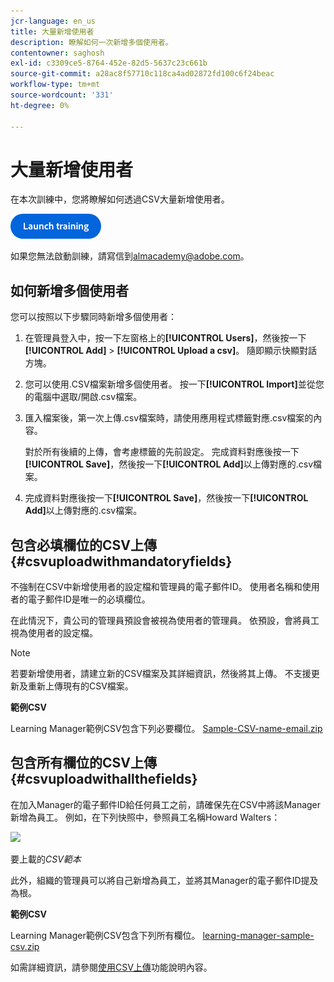 ```yaml
---
jcr-language: en_us
title: 大量新增使用者
description: 瞭解如何一次新增多個使用者。
contentowner: saghosh
exl-id: c3309ce5-8764-452e-82d5-5637c23c661b
source-git-commit: a28ac8f57710c118ca4ad02872fd100c6f24beac
workflow-type: tm+mt
source-wordcount: '331'
ht-degree: 0%

---
```


# 大量新增使用者

在本次訓練中，您將瞭解如何透過CSV大量新增使用者。

[![按鈕](feature-summary/assets/launch-training-button.png)](https://content.adobelearningmanageracademy.com/app/learner?accountId=98632#/course/7555555)

如果您無法啟動訓練，請寫信到<almacademy@adobe.com>。

## 如何新增多個使用者

您可以按照以下步驟同時新增多個使用者：

1. 在管理員登入中，按一下左窗格上的&#x200B;**[!UICONTROL Users]**，然後按一下&#x200B;**[!UICONTROL Add]** > **[!UICONTROL Upload a csv]**。 隨即顯示快顯對話方塊。

1. 您可以使用.CSV檔案新增多個使用者。 按一下&#x200B;**[!UICONTROL Import]**&#x200B;並從您的電腦中選取/開啟.csv檔案。

1. 匯入檔案後，第一次上傳.csv檔案時，請使用應用程式標籤對應.csv檔案的內容。

   對於所有後續的上傳，會考慮標籤的先前設定。 完成資料對應後按一下&#x200B;**[!UICONTROL Save]**，然後按一下&#x200B;**[!UICONTROL Add]**&#x200B;以上傳對應的.csv檔案。

1. 完成資料對應後按一下&#x200B;**[!UICONTROL Save]**，然後按一下&#x200B;**[!UICONTROL Add]**&#x200B;以上傳對應的.csv檔案。

## 包含必填欄位的CSV上傳 {#csvuploadwithmandatoryfields}

不強制在CSV中新增使用者的設定檔和管理員的電子郵件ID。 使用者名稱和使用者的電子郵件ID是唯一的必填欄位。

在此情況下，貴公司的管理員預設會被視為使用者的管理員。 依預設，會將員工視為使用者的設定檔。

>[!NOTE]
>
>若要新增使用者，請建立新的CSV檔案及其詳細資訊，然後將其上傳。 不支援更新及重新上傳現有的CSV檔案。

**範例CSV**

Learning Manager範例CSV包含下列必要欄位。
[Sample-CSV-name-email.zip](assets/sample-csv-name-email.zip)

## 包含所有欄位的CSV上傳 {#csvuploadwithallthefields}

在加入Manager的電子郵件ID給任何員工之前，請確保先在CSV中將該Manager新增為員工。 例如，在下列快照中，參照員工名稱Howard Walters：

![](assets/csv-example.png)

要上載的&#x200B;*CSV範本*

此外，組織的管理員可以將自己新增為員工，並將其Manager的電子郵件ID提及為根。

**範例CSV**

Learning Manager範例CSV包含下列所有欄位。
[learning-manager-sample-csv.zip](assets/learning-manager-sample-csv.zip)

如需詳細資訊，請參閱[使用CSV上傳](/help/migrated/administrators/feature-summary/add-users-user-groups.md)功能說明內容。
